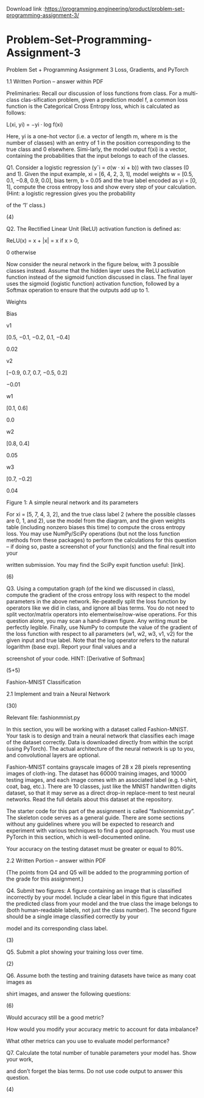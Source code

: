 Download link :https://programming.engineering/product/problem-set-programming-assignment-3/

# Problem-Set-Programming-Assignment-3
Problem Set + Programming Assignment 3
Loss, Gradients, and PyTorch

1.1 Written Portion – answer within PDF

Preliminaries: Recall our discussion of loss functions from class. For a multi-class clas-sification problem, given a prediction model f, a common loss function is the Categorical Cross Entropy loss, which is calculated as follows:

L(xi, yi) = −yi · log f(xi)

Here, yi is a one-hot vector (i.e. a vector of length m, where m is the number of classes) with an entry of 1 in the position corresponding to the true class and 0 elsewhere. Simi-larly, the model output f(xi) is a vector, containing the probabilities that the input belongs to each of the classes.

Q1. Consider a logistic regression (yˆi = σ(w · xi + b)) with two classes (0 and 1). Given the input example, xi = [6, 4, 2, 3, 1], model weights w = [0.5, 0.1, −0.8, 0.9, 0.0], bias term, b = 0.05 and the true label encoded as yi = [0, 1], compute the cross entropy loss and show every step of your calculation. (Hint: a logistic regression gives you the probability

of the ‘1’ class.)

(4)

Q2. The Rectified Linear Unit (ReLU) activation function is defined as:

ReLU(x) = x + |x| = x if x > 0,

0 otherwise

Now consider the neural network in the figure below, with 3 possible classes instead. Assume that the hidden layer uses the ReLU activation function instead of the sigmoid function discussed in class. The final layer uses the sigmoid (logistic function) activation function, followed by a Softmax operation to ensure that the outputs add up to 1.



Weights

Bias

v1

[0.5, −0.1, −0.2, 0.1, −0.4]

0.02

v2

[−0.9, 0.7, 0.7, −0.5, 0.2]

−0.01

w1

[0.1, 0.6]

0.0

w2

[0.8, 0.4]

0.05

w3

[0.7, −0.2]

0.04

Figure 1: A simple neural network and its parameters

For xi = [5, 7, 4, 3, 2], and the true class label 2 (where the possible classes are 0, 1, and 2), use the model from the diagram, and the given weights table (including nonzero biases this time) to compute the cross entropy loss. You may use NumPy/SciPy operations (but not the loss function methods from these packages) to perform the calculations for this question – if doing so, paste a screenshot of your function(s) and the final result into your

written submission. You may find the SciPy expit function useful: [link].

(6)

Q3. Using a computation graph (of the kind we discussed in class), compute the gradient of the cross entropy loss with respect to the model parameters in the above network. Re-peatedly split the loss function by operators like we did in class, and ignore all bias terms. You do not need to split vector/matrix operators into elementwise/row-wise operations. For this question alone, you may scan a hand-drawn figure. Any writing must be perfectly legible. Finally, use NumPy to compute the value of the gradient of the loss function with respect to all parameters (w1, w2, w3, v1, v2) for the given input and true label. Note that the log operator refers to the natural logarithm (base exp). Report your final values and a

screenshot of your code. HINT: [Derivative of Softmax]

(5+5)

Fashion-MNIST Classification

2.1 Implement and train a Neural Network

(30)

Relevant file: fashionmnist.py

In this section, you will be working with a dataset called Fashion-MNIST. Your task is to design and train a neural network that classifies each image of the dataset correctly. Data is downloaded directly from within the script (using PyTorch). The actual architecture of the neural network is up to you, and convolutional layers are optional.

Fashion-MNIST contains grayscale images of 28 x 28 pixels representing images of cloth-ing. The dataset has 60000 training images, and 10000 testing images, and each image comes with an associated label (e.g. t-shirt, coat, bag, etc.). There are 10 classes, just like the MNIST handwritten digits dataset, so that it may serve as a direct drop-in replace-ment to test neural networks. Read the full details about this dataset at the repository.


The starter code for this part of the assignment is called “fashionmnist.py”. The skeleton code serves as a general guide. There are some sections without any guidelines where you will be expected to research and experiment with various techniques to find a good approach. You must use PyTorch in this section, which is well-documented online.

Your accuracy on the testing dataset must be greater or equal to 80%.

2.2 Written Portion – answer within PDF

(The points from Q4 and Q5 will be added to the programming portion of the grade for this assignment.)

Q4. Submit two figures: A figure containing an image that is classified incorrectly by your model. Include a clear label in this figure that indicates the predicted class from your model and the true class the image belongs to (both human-readable labels, not just the class number). The second figure should be a single image classified correctly by your

model and its corresponding class label.

(3)

Q5. Submit a plot showing your training loss over time.

(2)

Q6. Assume both the testing and training datasets have twice as many coat images as

shirt images, and answer the following questions:

(6)

Would accuracy still be a good metric?

How would you modify your accuracy metric to account for data imbalance?

What other metrics can you use to evaluate model performance?

Q7. Calculate the total number of tunable parameters your model has. Show your work,

and don’t forget the bias terms. Do not use code output to answer this question.

(4)

